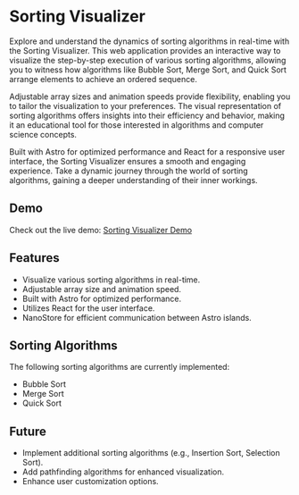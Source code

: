 # Sorting Visualizer

Explore and understand the dynamics of sorting algorithms in real-time with the Sorting Visualizer. This web application provides an interactive way to visualize the step-by-step execution of various sorting algorithms, allowing you to witness how algorithms like Bubble Sort, Merge Sort, and Quick Sort arrange elements to achieve an ordered sequence.

Adjustable array sizes and animation speeds provide flexibility, enabling you to tailor the visualization to your preferences. The visual representation of sorting algorithms offers insights into their efficiency and behavior, making it an educational tool for those interested in algorithms and computer science concepts.

Built with Astro for optimized performance and React for a responsive user interface, the Sorting Visualizer ensures a smooth and engaging experience. Take a dynamic journey through the world of sorting algorithms, gaining a deeper understanding of their inner workings.
## Demo

Check out the live demo: [Sorting Visualizer Demo](https://anish-algo-visualizer.netlify.app/)

## Features

- Visualize various sorting algorithms in real-time.
- Adjustable array size and animation speed.
- Built with Astro for optimized performance.
- Utilizes React for the user interface.
- NanoStore for efficient communication between Astro islands.

## Sorting Algorithms

The following sorting algorithms are currently implemented:

- Bubble Sort
- Merge Sort
- Quick Sort

## Future

- Implement additional sorting algorithms (e.g., Insertion Sort, Selection Sort).
- Add pathfinding algorithms for enhanced visualization.
- Enhance user customization options.